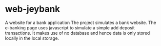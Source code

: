 # web-jeybank
A website for a bank application
The project simulates a bank website. 
The e-banking page uses javascript to simulate a simple add deposit transactions.
It makes use of no database and hence data is only stored locally in the local storage.
